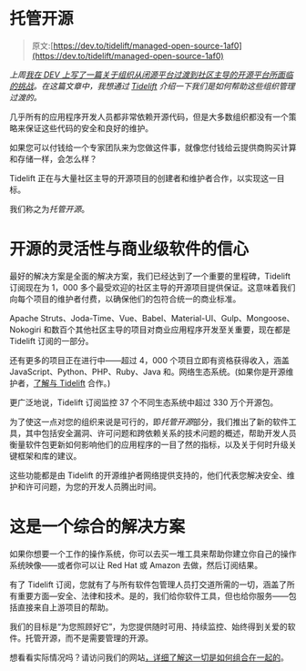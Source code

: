 # 托管开源

> 原文:[https://dev.to/tidelift/managed-open-source-1af0](https://dev.to/tidelift/managed-open-source-1af0)

*上周[我在 DEV 上写了一篇关于组织从闭源平台过渡到社区主导的开源平台所面临的挑战](https://dev.to/dff_55/the-closed-source-sustainability-crisis-53oe)。在这篇文章中，我想通过 [Tidelift](https://tidelift.com/) 介绍一下我们是如何帮助这些组织管理过渡的。*

几乎所有的应用程序开发人员都非常依赖开源代码，但是大多数组织都没有一个策略来保证这些代码的安全和良好的维护。

如果您可以付钱给一个专家团队来为您做这件事，就像您付钱给云提供商购买计算和存储一样，会怎么样？

Tidelift 正在与大量社区主导的开源项目的创建者和维护者合作，以实现这一目标。

我们称之为*托管开源*。

# [](#the-flexibility-of-open-source-with-the-confidence-of-commercialgrade-software)开源的灵活性与商业级软件的信心

最好的解决方案是全面的解决方案，我们已经达到了一个重要的里程碑，Tidelift 订阅现在为 1，000 多个最受欢迎的社区主导的开源项目提供保证。这意味着我们向每个项目的维护者付费，以确保他们的包符合统一的商业标准。

Apache Struts、Joda-Time、Vue、Babel、Material-UI、Gulp、Mongoose、Nokogiri 和数百个其他社区主导的项目对商业应用程序开发至关重要，现在都是 Tidelift 订阅的一部分。

还有更多的项目正在进行中——超过 4，000 个项目立即有资格获得收入，涵盖 JavaScript、Python、PHP、Ruby、Java 和。网络生态系统。(如果你是开源维护者，[了解与 Tidelift](https://tidelift.com/about/lifter) 合作。)

更广泛地说，Tidelift 订阅监控 37 个不同生态系统中超过 330 万个开源包。

为了使这一点对您的组织来说是可行的，即*托管开源*部分，我们推出了新的软件工具，其中包括安全漏洞、许可问题和跨依赖关系的技术问题的概述，帮助开发人员衡量软件包更新如何影响他们的应用程序的一目了然的指标，以及关于何时升级关键框架和库的建议。

这些功能都是由 Tidelift 的开源维护者网络提供支持的，他们代表您解决安全、维护和许可问题，为您的开发人员腾出时间。

# [](#it-comes-together-in-a-comprehensive-solution)这是一个综合的解决方案

如果你想要一个工作的操作系统，你可以去买一堆工具来帮助你建立你自己的操作系统映像——或者你可以让 Red Hat 或 Amazon 去做，然后订阅结果。

有了 Tidelift 订阅，您就有了与所有软件包管理人员打交道所需的一切，涵盖了所有重要方面—安全、法律和技术。是的，我们给你软件工具，但也给你服务——包括直接来自上游项目的帮助。

我们的目标是“为您照顾好它”，为您提供随时可用、持续监控、始终得到关爱的软件。托管开源，而不是需要管理的开源。

想看看实际情况吗？请访问我们的网站[，详细了解这一切是如何组合在一起的](https://blog.tidelift.com/managed-open-source-tidelift-expands-to-1000-open-source-projects-launches-new-capabilities-for-teams)。
